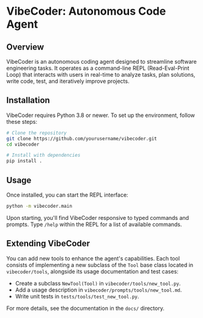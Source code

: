 # VibeCoder: Autonomous Code Agent

## Overview
VibeCoder is an autonomous coding agent designed to streamline software engineering tasks. It operates as a command-line REPL (Read-Eval-Print Loop) that interacts with users in real-time to analyze tasks, plan solutions, write code, test, and iteratively improve projects.

## Installation

VibeCoder requires Python 3.8 or newer. To set up the environment, follow these steps:

```bash
# Clone the repository
git clone https://github.com/yourusername/vibecoder.git
cd vibecoder

# Install with dependencies
pip install .

```

## Usage

Once installed, you can start the REPL interface:

```bash
python -m vibecoder.main
```
Upon starting, you'll find VibeCoder responsive to typed commands and prompts. Type `/help` within the REPL for a list of available commands.

## Extending VibeCoder

You can add new tools to enhance the agent's capabilities. Each tool consists of implementing a new subclass of the `Tool` base class located in `vibecoder/tools`, alongside its usage documentation and test cases:

- Create a subclass `NewTool(Tool)` in `vibecoder/tools/new_tool.py`.
- Add a usage description in `vibecoder/prompts/tools/new_tool.md`.
- Write unit tests in `tests/tools/test_new_tool.py`.

For more details, see the documentation in the `docs/` directory.

